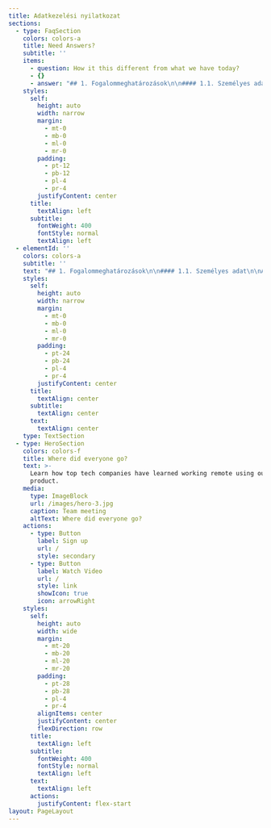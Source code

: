 ```yaml
---
title: Adatkezelési nyilatkozat
sections:
  - type: FaqSection
    colors: colors-a
    title: Need Answers?
    subtitle: ''
    items:
      - question: How it this different from what we have today?
      - {}
      - answer: "## 1. Fogalommeghatározások\n\n#### 1.1. Személyes adat\n\nAzonosított vagy azonosítható természetes személyre („érintett”) vonatkozó bármely információ; azonosítható az a természetes személy, aki közvetlen vagy közvetett módon, különösen valamely azonosító, például név, szám, helymeghatározó adat, online azonosító vagy a természetes személy testi, fiziológiai, genetikai, szellemi, gazdasági, kulturális vagy szociális azonosságára vonatkozó egy vagy több tényező alapján azonosítható.\n\n#### 1.2. Adatkezelés\n\nA személyes adatokon vagy adatállományokon automatizált vagy nem automatizált módon végzett bármely művelet vagy műveletek összessége, így a gyűjtés, rögzítés, rendszerezés, tagolás, tárolás, átalakítás vagy megváltoztatás, lekérdezés, betekintés, felhasználás, közlés továbbítás, terjesztés vagy egyéb módon történő hozzáférhetővé tétel útján, összehangolás vagy összekapcsolás, korlátozás, törlés, illetve megsemmisítés.\n\n#### 1.3. Az adatkezelés korlátozása\n\nA tárolt személyes adatok megjelölése jövőbeli kezelésük korlátozása céljából.\n\n#### 1.4. Adatkezelő\n\nAz a természetes vagy jogi személy, közhatalmi szerv, ügynökség vagy bármely egyéb szerv, amely a személyes adatok kezelésének céljait és eszközeit önállóan vagy másokkal együtt meghatározza; ha az adatkezelés céljait és eszközeit az uniós vagy a tagállami jog határozza meg, az adatkezelőt vagy az adatkezelő kijelölésére vonatkozó különös szempontokat az uniós vagy a tagállami jog is meghatározhatja.\n\n#### 1.5. Címzett\n\nAz a természetes vagy jogi személy, közhatalmi szerv, ügynökség vagy bármely egyéb szerv, akivel vagy amellyel a személyes adatot közlik, függetlenül attól, hogy harmadik fél-e. Azon közhatalmi szervek, amelyek egy 2016.5.4. HU Az Európai Unió Hivatalos Lapja L 119/33 egyedi vizsgálat keretében az uniós vagy a tagállami joggal összhangban férhetnek hozzá személyes adatokhoz, nem minősülnek címzettnek; az említett adatok e közhatalmi szervek általi kezelése meg kell, hogy feleljen az adatkezelés céljainak megfelelően az alkalmazandó adatvédelmi szabályoknak.\n\n#### 1.6. Harmadik fél\n\nAz a természetes vagy jogi személy, közhatalmi szerv, ügynökség vagy bármely egyéb szerv, amely nem azonos az érintettel, az adatkezelővel, az adatfeldolgozóval vagy azokkal a személyekkel, akik az adatkezelő vagy adatfeldolgozó közvetlen irányítása alatt a személyes adatok kezelésére felhatalmazást kaptak.\n\n#### 1.7. Az érintett hozzájárulása\n\nAz érintett akaratának önkéntes, konkrét és megfelelő tájékoztatáson alapuló és egyértelmű kinyilvánítása, amellyel az érintett nyilatkozat vagy a megerősítést félreérthetetlenül kifejező cselekedet útján jelzi, hogy beleegyezését adja az őt érintő személyes adatok kezeléséhez.\n\n## 2. Adatkezelő\n\nAz adatkezelő: Appartman Kft.\n\nE-mail cím: hello(kukac)appartman.hu\n\nCím: 3557 Bükkszentkereszt, Dózsa utca 2.\n\n## 3. A kezelt személyes adatok köre, és az adatkezelés jogalapjai\n\n#### 3.1. Foglalómotor várólista űrlapon megadott személyes adatok\n\n###### 3.1.1. Adatkezelés célja és jogalapja\n\nAz adatkezelés célja a Felhasználóval való kapcsolattartás e-mail üzeneteken keresztül. Az adatkezelés jogalapja a Felhasználó önkéntes, hozzájáruláson alapuló nyilatkozata, ami a Szoftver várólista űrlap kitöltésében nyilvánul meg. A Szoftver várólista űrlapon megadott adatokat kizárólag a Felhasználóval való kapcsolattartásra használjuk. A Felhasználó bármikor jogosult a hozzájáruláson alapuló adatkezelés esetén a hozzájárulást visszavonni az hello(kukac)appartman.hu e-mail címen. Ez nem érinti a visszavonás előtti adatkezelés jogszerűségét.\n\n###### 3.1.2. E-mail cím\n\nA Felhasználó által a Szoftver várólista űrlapon megadott e-mail cím.\n\n###### 3.1.3. Név\n\nA Felhasználó által a Szoftver várólista űrlapon megadott név.\n\n###### 3.1.4. Személyes adatok tárolásának időtartama\n\nA személyes adatok tárolásának időtartama a Felhasználóval való kapcsolattartás időtartama. A Felhasználó bármikor kérelmezheti a tárolt személyes adatainak törlését az privacy(kuakc)mokapot.hu e-mail címen.\n\n###### 3.1.5. Személyes adatok címzettje\n\nAppartman Kft.\n\nE-mail cím: hello(kuakc)appartman.hu\n\nCím: 3557 Bükkszentkereszt, Dózsa utca 2.\n\n###### 3.1.6. Az adatszolgáltatás elmaradásának következménye\n\nAmennyiben a Felhasználó úgy dönt, hogy nem adja meg személyes adatait a Szoftver várólista űrlapon, úgy nem áll módunkban értesíteni a Foglalómotor termékünk elérhetőségéről.\n\n###### 3.1.8. Automatizált döntéshozatal ténye\n\nA Szoftver várólista űrlapon megadott személyes adatokkal kapcsolatban automatizált döntéshozatalt, nem végzünk, azokat kizárólag a Felhaszálóval való kapcsolattartásra használjuk.\n\n###### 3.1.9. Harmadik országba történő adattovábbítás ténye\n\nA Szoftver várólista űrlapon megadott személyes adatokat harmadik országba nem továbbítjuk.\n\n#### 4.1. Interjú jelentkezés űrlapon megadott személyes adatok\n\n###### 4.1.1. Adatkezelés célja és jogalapja\n\nAz adatkezelés célja egy a Felhasználóval való interjú szervezése e-mail üzeneteken keresztül. Az adatkezelés jogalapja a Felhasználó önkéntes, hozzájáruláson alapuló nyilatkozata, ami az Interjú jelentkezés űrlap kitöltésében nyilvánul meg. Az Interjú jelentkezés űrlapon megadott adatokat kizárólag a Felhasználóval való kapcsolattartásra, és az interjú lebonyolítására használjuk. A Felhasználó bármikor jogosult a hozzájáruláson alapuló adatkezelés esetén a hozzájárulást visszavonni az hello(kukac)appartman.hu e-mail címen. Ez nem érinti a visszavonás előtti adatkezelés jogszerűségét.\n\n###### 4.1.2. E-mail cím\n\nA Felhasználó által az Interjú jelentkezés űrlapon megadott e-mail cím.\n\n###### 4.1.3. Név\n\nA Felhasználó által az Interjú jelentkezés űrlapon megadott név.\n\n###### 4.1.4. Szálláshely mérete\n\nA Felhasználó által az Interjú jelentkezés űrlapon megadott férőhely intervallum, ami a Felhasználó által üzemeltetett szálláshely(ek)re vonatkozik.\n\n###### 4.1.5. Személyes adatok tárolásának időtartama\n\nA személyes adatok tárolásának időtartama a Felhasználóval való kapcsolattartás időtartama. A Felhasználó bármikor kérelmezheti a tárolt személyes adatainak törlését az privacy(kuakc)mokapot.hu e-mail címen.\n\n###### 4.1.6. Személyes adatok címzettje\n\nAppartman Kft.\n\nE-mail cím: hello(kuakc)appartman.hu\n\nCím: 3557 Bükkszentkereszt, Dózsa utca 2.\n\n###### 4.1.7. Az adatszolgáltatás elmaradásának következménye\n\nAmennyiben a Felhasználó úgy dönt, hogy nem adja meg személyes adatait az Interjú jelentkezés űrlapon, úgy nem áll módunkban felhasználói interjút készíteni vele.\n\n###### 4.1.8. Automatizált döntéshozatal ténye\n\nAz Interjú jelentkezés űrlapon megadott személyes adatokkal kapcsolatban automatizált döntéshozatalt, nem végzünk, azokat kizárólag a Felhaszálóval való kapcsolattartásra használjuk.\n\n###### 4.1.9. Harmadik országba történő adattovábbítás ténye\n\nAz Interjú jelentkezés űrlapon megadott személyes adatokat harmadik országba nem továbbítjuk.\n\n## 5. Sütik (cookie-k) használata\n\nAz Adatkezelő az általa üzemeltetett appartman.hu domainen és aldomainjein keresztül elérhető honlapokon (a továbbiakban: „Honlapok”) harmadik féltől származó sütiket (angolul: „cookie”) használ a honlapok működtetése, biztonsága, a Honlapokon végzett tevékenység nyomon követése érdekében.\n\n###### 5.1. Adatkezelés jogalapja, céljai\n\nAz adatkezelés jogalapja a Felhasználó hozzájáruláson alapuló nyilatkozata, ami a Honlapokon található süti információ felugró ablakban foglaltak elfogadásában nyilvánul meg. Az adatkezelés célja a felhasználói élmény javítása.\n\n###### 5.2. A hozzájárulás tárolása\n\nA Felhasználó hozzájárulását a HTML5 web storage “consented” változójában tároljuk.\n\n###### 5.3. A kezelt adatok köre, tárolási ideje\n\n###### 5.4. A harmadik felek által elhelyezett sütikkel kapcsolatos további információ\n\nGoogle Analytics:\_[további információ](https://developers.google.com/analytics/devguides/collection/analyticsjs/cookie-usage)\n\nHotjar:\_[további információ](https://help.hotjar.com/hc/en-us/articles/115011789248-Hotjar-Cookies)\n\nFacebook:\_[további információ](https://www.facebook.com/policy/cookies/)\n\n## 6. A felhasználó jogai\n\n#### 6.1. Hozzáférés\n\nA Felhasználó bármikor kérhet tájékoztatást az Adatkezelő által kezelt személyes adatainak köréről, a személyes adatok kezelésének jogalapjáról, céljairól, az adattárolás időtartamáról és a személyes adatok címzettjéről.\n\n#### 6.2. Helyesbítés\n\nA Felhasználó bármikor kérheti az Adatkezelőtől a pontatlanul tárolt személyes adatainak helyesbítését vagy módosítását.\n\n#### 6.3. Törlés\n\nA Felhasználó bármikor kérheti az Adatkezelőtől a tárolt személyes adatainak törlését.\n\n#### 6.4. Adatkezelés korlátozása\n\nA Felhasználó bármikor jogosult az adatkezelés korlátozását kérni az Adatkezelőtől.\n\n#### 6.5. Adatkezelés elleni tiltakozás\n\nA Felhasználó bármikor jogosult az adatkezelés elleni tiltakozásra.\n\n#### 6.6. Adathordozhatóság\n\nA Felhasználó bármikor kérheti, hogy az Adatkezelő által tárolt személyes adatait átlátható, széles körben használt és géppel olvasható formátumban részére átadja, vagy ezen adatokat egy másik adatkezelőnek továbbítsa.\n\n#### 6.7. Hozzájárulás visszavonásához való jog\n\nA Felhasználó bármikor visszavonhatja az adatkezeléshez való hozzájárulását a jövőre tekintettel. Ez nem érinti a visszavonást megelőző adatkezelés jogszerűségét.\n\n## 7.  Jogorvoslati lehetőségek\n\nA Felhasználó adatkezeléssel kapcsolatos kérdéseivel az Adatkezelő 2. pontban sorolt értesítési címein tájékozódhat.\n\nA Felhasználó jogosult a Nemzeti Adatvédelmi és Információszabadság Hatósághoz fordulni, amennyiben az Adatkezelő nem a jelen dokumentumban leírtaknak megfelelően kezelte személyes adatait, illetve ha nem sikerül fentebb sorolt jogait érvényesíteni az Adatkezelővel szemben.\n\nA hatóság elérhetőségei:\n\nNév: Nemzeti Adatvédelmi és Információszabadság Hatóság\n\nTelefonszám: +36 1 391-1400\n\nE-mail cím: ugyfelszolgalat@naih.hu\n\nWeboldal: www.naih.hu\n\nCím: H-1125 Budapest, Szilágyi Erzsébet fasor 22/c\n\n#### 7.1. A Felhasználó jogainak megsértése esetén jogosult a lakóhelye szerinti, vagy az Adatkezelő székhelye szerinti bírósághoz fordulni.\n\n"
    styles:
      self:
        height: auto
        width: narrow
        margin:
          - mt-0
          - mb-0
          - ml-0
          - mr-0
        padding:
          - pt-12
          - pb-12
          - pl-4
          - pr-4
        justifyContent: center
      title:
        textAlign: left
      subtitle:
        fontWeight: 400
        fontStyle: normal
        textAlign: left
  - elementId: ''
    colors: colors-a
    subtitle: ''
    text: "## 1. Fogalommeghatározások\n\n#### 1.1. Személyes adat\n\nAzonosított vagy azonosítható természetes személyre („érintett”) vonatkozó bármely információ; azonosítható az a természetes személy, aki közvetlen vagy közvetett módon, különösen valamely azonosító, például név, szám, helymeghatározó adat, online azonosító vagy a természetes személy testi, fiziológiai, genetikai, szellemi, gazdasági, kulturális vagy szociális azonosságára vonatkozó egy vagy több tényező alapján azonosítható.\n\n#### 1.2. Adatkezelés\n\nA személyes adatokon vagy adatállományokon automatizált vagy nem automatizált módon végzett bármely művelet vagy műveletek összessége, így a gyűjtés, rögzítés, rendszerezés, tagolás, tárolás, átalakítás vagy megváltoztatás, lekérdezés, betekintés, felhasználás, közlés továbbítás, terjesztés vagy egyéb módon történő hozzáférhetővé tétel útján, összehangolás vagy összekapcsolás, korlátozás, törlés, illetve megsemmisítés.\n\n#### 1.3. Az adatkezelés korlátozása\n\nA tárolt személyes adatok megjelölése jövőbeli kezelésük korlátozása céljából.\n\n#### 1.4. Adatkezelő\n\nAz a természetes vagy jogi személy, közhatalmi szerv, ügynökség vagy bármely egyéb szerv, amely a személyes adatok kezelésének céljait és eszközeit önállóan vagy másokkal együtt meghatározza; ha az adatkezelés céljait és eszközeit az uniós vagy a tagállami jog határozza meg, az adatkezelőt vagy az adatkezelő kijelölésére vonatkozó különös szempontokat az uniós vagy a tagállami jog is meghatározhatja.\n\n#### 1.5. Címzett\n\nAz a természetes vagy jogi személy, közhatalmi szerv, ügynökség vagy bármely egyéb szerv, akivel vagy amellyel a személyes adatot közlik, függetlenül attól, hogy harmadik fél-e. Azon közhatalmi szervek, amelyek egy 2016.5.4. HU Az Európai Unió Hivatalos Lapja L 119/33 egyedi vizsgálat keretében az uniós vagy a tagállami joggal összhangban férhetnek hozzá személyes adatokhoz, nem minősülnek címzettnek; az említett adatok e közhatalmi szervek általi kezelése meg kell, hogy feleljen az adatkezelés céljainak megfelelően az alkalmazandó adatvédelmi szabályoknak.\n\n#### 1.6. Harmadik fél\n\nAz a természetes vagy jogi személy, közhatalmi szerv, ügynökség vagy bármely egyéb szerv, amely nem azonos az érintettel, az adatkezelővel, az adatfeldolgozóval vagy azokkal a személyekkel, akik az adatkezelő vagy adatfeldolgozó közvetlen irányítása alatt a személyes adatok kezelésére felhatalmazást kaptak.\n\n#### 1.7. Az érintett hozzájárulása\n\nAz érintett akaratának önkéntes, konkrét és megfelelő tájékoztatáson alapuló és egyértelmű kinyilvánítása, amellyel az érintett nyilatkozat vagy a megerősítést félreérthetetlenül kifejező cselekedet útján jelzi, hogy beleegyezését adja az őt érintő személyes adatok kezeléséhez.\n\n## 2. Adatkezelő\n\nAz adatkezelő: Appartman Kft.\n\nE-mail cím: hello(kukac)appartman.hu\n\nCím: 3557 Bükkszentkereszt, Dózsa utca 2.\n\n## 3. A kezelt személyes adatok köre, és az adatkezelés jogalapjai\n\n#### 3.1. Foglalómotor várólista űrlapon megadott személyes adatok\n\n###### 3.1.1. Adatkezelés célja és jogalapja\n\nAz adatkezelés célja a Felhasználóval való kapcsolattartás e-mail üzeneteken keresztül. Az adatkezelés jogalapja a Felhasználó önkéntes, hozzájáruláson alapuló nyilatkozata, ami a Szoftver várólista űrlap kitöltésében nyilvánul meg. A Szoftver várólista űrlapon megadott adatokat kizárólag a Felhasználóval való kapcsolattartásra használjuk. A Felhasználó bármikor jogosult a hozzájáruláson alapuló adatkezelés esetén a hozzájárulást visszavonni az hello(kukac)appartman.hu e-mail címen. Ez nem érinti a visszavonás előtti adatkezelés jogszerűségét.\n\n###### 3.1.2. E-mail cím\n\nA Felhasználó által a Szoftver várólista űrlapon megadott e-mail cím.\n\n###### 3.1.3. Név\n\nA Felhasználó által a Szoftver várólista űrlapon megadott név.\n\n###### 3.1.4. Személyes adatok tárolásának időtartama\n\nA személyes adatok tárolásának időtartama a Felhasználóval való kapcsolattartás időtartama. A Felhasználó bármikor kérelmezheti a tárolt személyes adatainak törlését az privacy(kuakc)mokapot.hu e-mail címen.\n\n###### 3.1.5. Személyes adatok címzettje\n\nAppartman Kft.\n\nE-mail cím: hello(kuakc)appartman.hu\n\nCím: 3557 Bükkszentkereszt, Dózsa utca 2.\n\n###### 3.1.6. Az adatszolgáltatás elmaradásának következménye\n\nAmennyiben a Felhasználó úgy dönt, hogy nem adja meg személyes adatait a Szoftver várólista űrlapon, úgy nem áll módunkban értesíteni a Foglalómotor termékünk elérhetőségéről.\n\n###### 3.1.8. Automatizált döntéshozatal ténye\n\nA Szoftver várólista űrlapon megadott személyes adatokkal kapcsolatban automatizált döntéshozatalt, nem végzünk, azokat kizárólag a Felhaszálóval való kapcsolattartásra használjuk.\n\n###### 3.1.9. Harmadik országba történő adattovábbítás ténye\n\nA Szoftver várólista űrlapon megadott személyes adatokat harmadik országba nem továbbítjuk.\n\n#### 4.1. Interjú jelentkezés űrlapon megadott személyes adatok\n\n###### 4.1.1. Adatkezelés célja és jogalapja\n\nAz adatkezelés célja egy a Felhasználóval való interjú szervezése e-mail üzeneteken keresztül. Az adatkezelés jogalapja a Felhasználó önkéntes, hozzájáruláson alapuló nyilatkozata, ami az Interjú jelentkezés űrlap kitöltésében nyilvánul meg. Az Interjú jelentkezés űrlapon megadott adatokat kizárólag a Felhasználóval való kapcsolattartásra, és az interjú lebonyolítására használjuk. A Felhasználó bármikor jogosult a hozzájáruláson alapuló adatkezelés esetén a hozzájárulást visszavonni az hello(kukac)appartman.hu e-mail címen. Ez nem érinti a visszavonás előtti adatkezelés jogszerűségét.\n\n###### 4.1.2. E-mail cím\n\nA Felhasználó által az Interjú jelentkezés űrlapon megadott e-mail cím.\n\n###### 4.1.3. Név\n\nA Felhasználó által az Interjú jelentkezés űrlapon megadott név.\n\n###### 4.1.4. Szálláshely mérete\n\nA Felhasználó által az Interjú jelentkezés űrlapon megadott férőhely intervallum, ami a Felhasználó által üzemeltetett szálláshely(ek)re vonatkozik.\n\n###### 4.1.5. Személyes adatok tárolásának időtartama\n\nA személyes adatok tárolásának időtartama a Felhasználóval való kapcsolattartás időtartama. A Felhasználó bármikor kérelmezheti a tárolt személyes adatainak törlését az privacy(kuakc)mokapot.hu e-mail címen.\n\n###### 4.1.6. Személyes adatok címzettje\n\nAppartman Kft.\n\nE-mail cím: hello(kuakc)appartman.hu\n\nCím: 3557 Bükkszentkereszt, Dózsa utca 2.\n\n###### 4.1.7. Az adatszolgáltatás elmaradásának következménye\n\nAmennyiben a Felhasználó úgy dönt, hogy nem adja meg személyes adatait az Interjú jelentkezés űrlapon, úgy nem áll módunkban felhasználói interjút készíteni vele.\n\n###### 4.1.8. Automatizált döntéshozatal ténye\n\nAz Interjú jelentkezés űrlapon megadott személyes adatokkal kapcsolatban automatizált döntéshozatalt, nem végzünk, azokat kizárólag a Felhaszálóval való kapcsolattartásra használjuk.\n\n###### 4.1.9. Harmadik országba történő adattovábbítás ténye\n\nAz Interjú jelentkezés űrlapon megadott személyes adatokat harmadik országba nem továbbítjuk.\n\n## 5. Sütik (cookie-k) használata\n\nAz Adatkezelő az általa üzemeltetett appartman.hu domainen és aldomainjein keresztül elérhető honlapokon (a továbbiakban: „Honlapok”) harmadik féltől származó sütiket (angolul: „cookie”) használ a honlapok működtetése, biztonsága, a Honlapokon végzett tevékenység nyomon követése érdekében.\n\n###### 5.1. Adatkezelés jogalapja, céljai\n\nAz adatkezelés jogalapja a Felhasználó hozzájáruláson alapuló nyilatkozata, ami a Honlapokon található süti információ felugró ablakban foglaltak elfogadásában nyilvánul meg. Az adatkezelés célja a felhasználói élmény javítása.\n\n###### 5.2. A hozzájárulás tárolása\n\nA Felhasználó hozzájárulását a HTML5 web storage “consented” változójában tároljuk.\n\n###### 5.3. A kezelt adatok köre, tárolási ideje\n\n###### 5.4. A harmadik felek által elhelyezett sütikkel kapcsolatos további információ\n\nGoogle Analytics:\_[további információ](https://developers.google.com/analytics/devguides/collection/analyticsjs/cookie-usage)\n\nHotjar:\_[további információ](https://help.hotjar.com/hc/en-us/articles/115011789248-Hotjar-Cookies)\n\nFacebook:\_[további információ](https://www.facebook.com/policy/cookies/)\n\n## 6. A felhasználó jogai\n\n#### 6.1. Hozzáférés\n\nA Felhasználó bármikor kérhet tájékoztatást az Adatkezelő által kezelt személyes adatainak köréről, a személyes adatok kezelésének jogalapjáról, céljairól, az adattárolás időtartamáról és a személyes adatok címzettjéről.\n\n#### 6.2. Helyesbítés\n\nA Felhasználó bármikor kérheti az Adatkezelőtől a pontatlanul tárolt személyes adatainak helyesbítését vagy módosítását.\n\n#### 6.3. Törlés\n\nA Felhasználó bármikor kérheti az Adatkezelőtől a tárolt személyes adatainak törlését.\n\n#### 6.4. Adatkezelés korlátozása\n\nA Felhasználó bármikor jogosult az adatkezelés korlátozását kérni az Adatkezelőtől.\n\n#### 6.5. Adatkezelés elleni tiltakozás\n\nA Felhasználó bármikor jogosult az adatkezelés elleni tiltakozásra.\n\n#### 6.6. Adathordozhatóság\n\nA Felhasználó bármikor kérheti, hogy az Adatkezelő által tárolt személyes adatait átlátható, széles körben használt és géppel olvasható formátumban részére átadja, vagy ezen adatokat egy másik adatkezelőnek továbbítsa.\n\n#### 6.7. Hozzájárulás visszavonásához való jog\n\nA Felhasználó bármikor visszavonhatja az adatkezeléshez való hozzájárulását a jövőre tekintettel. Ez nem érinti a visszavonást megelőző adatkezelés jogszerűségét.\n\n## 7.  Jogorvoslati lehetőségek\n\nA Felhasználó adatkezeléssel kapcsolatos kérdéseivel az Adatkezelő 2. pontban sorolt értesítési címein tájékozódhat.\n\nA Felhasználó jogosult a Nemzeti Adatvédelmi és Információszabadság Hatósághoz fordulni, amennyiben az Adatkezelő nem a jelen dokumentumban leírtaknak megfelelően kezelte személyes adatait, illetve ha nem sikerül fentebb sorolt jogait érvényesíteni az Adatkezelővel szemben.\n\nA hatóság elérhetőségei:\n\nNév: Nemzeti Adatvédelmi és Információszabadság Hatóság\n\nTelefonszám: +36 1 391-1400\n\nE-mail cím: ugyfelszolgalat@naih.hu\n\nWeboldal: www.naih.hu\n\nCím: H-1125 Budapest, Szilágyi Erzsébet fasor 22/c\n\n#### 7.1. A Felhasználó jogainak megsértése esetén jogosult a lakóhelye szerinti, vagy az Adatkezelő székhelye szerinti bírósághoz fordulni.\n\n"
    styles:
      self:
        height: auto
        width: narrow
        margin:
          - mt-0
          - mb-0
          - ml-0
          - mr-0
        padding:
          - pt-24
          - pb-24
          - pl-4
          - pr-4
        justifyContent: center
      title:
        textAlign: center
      subtitle:
        textAlign: center
      text:
        textAlign: center
    type: TextSection
  - type: HeroSection
    colors: colors-f
    title: Where did everyone go?
    text: >-
      Learn how top tech companies have learned working remote using our
      product.
    media:
      type: ImageBlock
      url: /images/hero-3.jpg
      caption: Team meeting
      altText: Where did everyone go?
    actions:
      - type: Button
        label: Sign up
        url: /
        style: secondary
      - type: Button
        label: Watch Video
        url: /
        style: link
        showIcon: true
        icon: arrowRight
    styles:
      self:
        height: auto
        width: wide
        margin:
          - mt-20
          - mb-20
          - ml-20
          - mr-20
        padding:
          - pt-28
          - pb-28
          - pl-4
          - pr-4
        alignItems: center
        justifyContent: center
        flexDirection: row
      title:
        textAlign: left
      subtitle:
        fontWeight: 400
        fontStyle: normal
        textAlign: left
      text:
        textAlign: left
      actions:
        justifyContent: flex-start
layout: PageLayout
---
```

